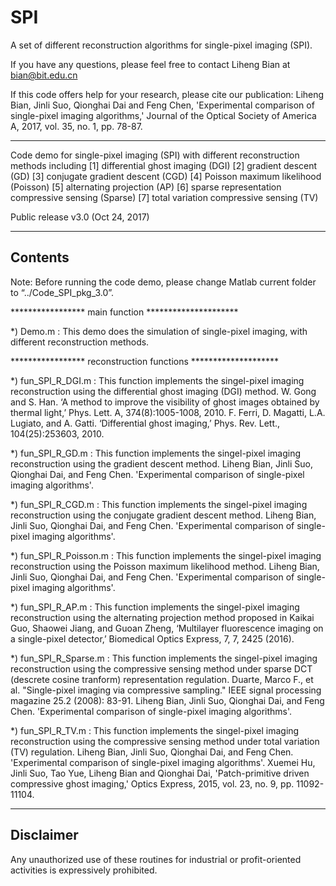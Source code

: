 # SPI
A set of different reconstruction algorithms for single-pixel imaging (SPI). 

If you have any questions, please feel free to contact Liheng Bian at bian@bit.edu.cn

If this code offers help for your research, please cite our publication:
Liheng Bian, Jinli Suo, Qionghai Dai and Feng Chen, 'Experimental comparison of single-pixel imaging algorithms,' Journal of the Optical Society of America A, 2017, vol. 35, no. 1, pp. 78-87.

--------------------------------------------------------------------------------------------------------------------------

Code demo for single-pixel imaging (SPI) with different reconstruction methods including
[1] differential ghost imaging (DGI)
[2] gradient descent (GD)
[3] conjugate gradient descent (CGD)
[4] Poisson maximum likelihood (Poisson)
[5] alternating projection (AP)
[6] sparse representation compressive sensing (Sparse)
[7] total variation compressive sensing (TV)


Public release v3.0 (Oct 24, 2017) 

------------------------------------------------------------------------------------------------------------------------------------
 Contents
------------------------------------------------------------------------------------------------------------------------------------
Note: Before running the code demo, please change Matlab current folder to “../Code_SPI_pkg_3.0”.


***************** main function *********************

*) Demo.m                : This demo does the simulation of single-pixel imaging, with different reconstruction methods.

***************** reconstruction functions ********************

*) fun_SPI_R_DGI.m       : This function implements the singel-pixel imaging reconstruction using the differential ghost imaging (DGI) method.
W. Gong and S. Han. ‘A method to improve the visibility of ghost images obtained by thermal light,’ Phys. Lett. A, 374(8):1005-1008, 2010.
F. Ferri, D. Magatti, L.A. Lugiato, and A. Gatti. ‘Differential ghost imaging,’ Phys. Rev. Lett., 104(25):253603, 2010.

*) fun_SPI_R_GD.m        : This function implements the singel-pixel imaging reconstruction using the gradient descent method.
Liheng Bian, Jinli Suo, Qionghai Dai, and Feng Chen. 'Experimental comparison of single-pixel imaging algorithms'.

*) fun_SPI_R_CGD.m       : This function implements the singel-pixel imaging reconstruction using the conjugate gradient descent method.
Liheng Bian, Jinli Suo, Qionghai Dai, and Feng Chen. 'Experimental comparison of single-pixel imaging algorithms'.

*) fun_SPI_R_Poisson.m   : This function implements the singel-pixel imaging reconstruction using the Poisson maximum likelihood method.
Liheng Bian, Jinli Suo, Qionghai Dai, and Feng Chen. 'Experimental comparison of single-pixel imaging algorithms'.

*) fun_SPI_R_AP.m        : This function implements the singel-pixel imaging reconstruction using the alternating projection method proposed in 
Kaikai Guo, Shaowei Jiang, and Guoan Zheng, ‘Multilayer fluorescence imaging on a single-pixel detector,’ Biomedical Optics Express, 7, 7, 2425 (2016).

*) fun_SPI_R_Sparse.m    : This function implements the singel-pixel imaging reconstruction using the compressive sensing method under sparse DCT (descrete cosine tranform) representation regulation.
Duarte, Marco F., et al. "Single-pixel imaging via compressive sampling." IEEE signal processing magazine 25.2 (2008): 83-91.
Liheng Bian, Jinli Suo, Qionghai Dai, and Feng Chen. 'Experimental comparison of single-pixel imaging algorithms'.

*) fun_SPI_R_TV.m        : This function implements the singel-pixel imaging reconstruction using the compressive sensing method under total variation (TV) regulation.
Liheng Bian, Jinli Suo, Qionghai Dai, and Feng Chen. 'Experimental comparison of single-pixel imaging algorithms'.
Xuemei Hu, Jinli Suo, Tao Yue, Liheng Bian and Qionghai Dai, 'Patch-primitive driven compressive ghost imaging,'  Optics Express, 2015, vol. 23, no. 9, pp. 11092-11104.

------------------------------------------------------------------------------------------------------------------------------------
 Disclaimer
------------------------------------------------------------------------------------------------------------------------------------
Any unauthorized use of these routines for industrial or profit-oriented activities is expressively prohibited.
